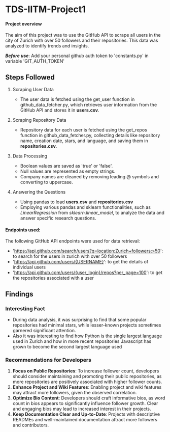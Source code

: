 # TDS-IITM-Project1

#### Project overview
The aim of this project was to use the GitHub API to scrape all users in the city of Zurich with over 50 followers and their repositories. This data was analyzed to identify trends and insights. 

***Before use***: Add your personal github auth token to 'constants.py' in variable 'GIT_AUTH_TOKEN'

## Steps Followed
1. Scraping User Data
    - The user data is fetched using the get_user function in github_data_fetcher.py, which retrieves user information from the GitHub API and stores it in **users.csv**.

2. Scraping Repository Data
    - Repository data for each user is fetched using the get_repos function in github_data_fetcher.py, collecting details like repository name, creation date, stars, and language, and saving them in **repositories.csv**.

3. Data Processing
    - Boolean values are saved as 'true' or 'false'.
    - Null values are represented as empty strings.
    - Company names are cleaned by removing leading @ symbols and converting to uppercase.

4. Answering the Questions
    - Using pandas to load **users.csv** and **repositories.csv** 
    - Employing various pandas and sklearn functionalities, such as *LinearRegression* from *sklearn.linear_model*, to analyze the data and answer specific research questions.

#### Endpoints used:
The following GitHub API endpoints were used for data retrieval:
- 'https://api.github.com/search/users?q=location:Zurich+followers:>50': to search for the users in zurich with over 50 followers
- 'https://api.github.com/users/{USERNAME}': to get the details of individual users
- 'https://api.github.com/users/{user_login}/repos?per_page=100': to get the repositories associated with a user

## Findings

### Interesting Fact
- During data analysis, it was surprising to find that some popular repositories had minimal stars, while lesser-known projects sometimes garnered significant attention.
-  Also it was interesting to find how Python is the single largest language used in Zurich and how in more recent repositories Javascript has grown to become the second largest language used

### Recommendations for Developers
1. **Focus on Public Repositories**: To increase follower count, developers should consider maintaining and promoting their public repositories, as more repositories are positively associated with higher follower counts.
2. **Enhance Project and Wiki Features**: Enabling project and wiki features may attract more followers, given the observed correlation.
3. **Optimize Bio Content**: Developers should craft informative bios, as word count in bios appears to significantly influence follower growth. Clear and engaging bios may lead to increased interest in their projects.
4. **Keep Documentation Clear and Up-to-Date**: Projects with descriptive READMEs and well-maintained documentation attract more followers and contributors.
